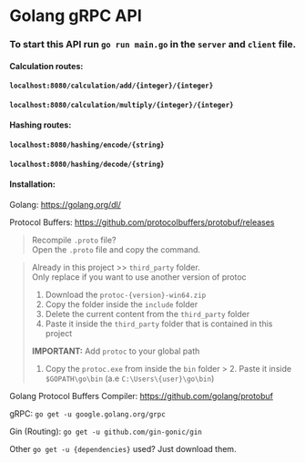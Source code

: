 # Golang gRPC API
  
### To start this API run `go run main.go` in the `server` and `client` file.  
#### Calculation routes:  
#### `localhost:8080/calculation/add/{integer}/{integer}`  
#### `localhost:8080/calculation/multiply/{integer}/{integer}`  
#### Hashing routes:  
#### `localhost:8080/hashing/encode/{string}`  
#### `localhost:8080/hashing/decode/{string}`  
  
#### Installation:  
Golang: https://golang.org/dl/  

Protocol Buffers: https://github.com/protocolbuffers/protobuf/releases  
  
> Recompile `.proto` file?  
> Open the `.proto` file and copy the command.  
  
> Already in this project >> `third_party` folder.  
> Only replace if you want to use another version of protoc  
> 1. Download the `protoc-{version}-win64.zip`  
> 2. Copy the folder inside the `include` folder  
> 3. Delete the current content from the `third_party` folder  
> 4. Paste it inside the `third_party` folder that is contained in this project  
>  
> **IMPORTANT:** Add `protoc` to your global path  
 > 1. Copy the `protoc.exe` from inside the `bin` folder > 2. Paste it inside `$GOPATH\go\bin` (a.e `C:\Users\{user}\go\bin`)  

Golang Protocol Buffers Compiler: https://github.com/golang/protobuf  

gRPC: `go get -u google.golang.org/grpc`  
  
Gin (Routing): `go get -u github.com/gin-gonic/gin`  
  
Other `go get -u {dependencies}` used? Just download them.
